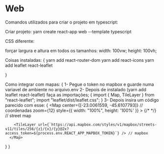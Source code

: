 # Web
Comandos utilizados para criar o projeto em typescript:

Criar projeto: yarn create  react-app web  --template typescript 


CSS diferente: 

forçar largura e altura em todos os tamanhos: 
    width: 100vw;
    height: 100vh;

Coisas instaladas: {
     yarn add react-router-dom
     yarn add react-icons
     yarn add leaflet react-leaflet

}

Como integrar com mapas: {
   1- Pegue o token no mapbox e guarde numa variavel de ambiente no arquivo.env
   2- Depois de instalado (yarn add leaflet react-leaflet) faça as importações; {
       import { Map, TileLayer } from "react-leaflet";
       import "leaflet/dist/leaflet.css";
   }
   3- Depois insira um código parecido com esse: {
            <Map
        center={[-23.0061559, -45.6107793]} // coordenadas
        zoom={12}
        style={{ width: "100%", height: '100%' }}
      >
        {/* <TileLayer url='https://a.tile.openstreetmap.org/{z}/{x}/{y}.png' /> */} // street map

        <TileLayer url={`https://api.mapbox.com/styles/v1/mapbox/streets-v11/tiles/256/{z}/{x}/{y}@2x?access_token=${process.env.REACT_APP_MAPBOX_TOKEN}`} /> // mapbox
      </Map>
   }
}
